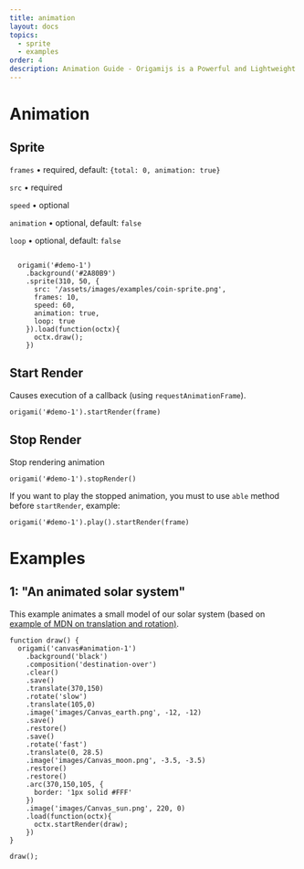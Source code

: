 ```yaml
---
title: animation
layout: docs
topics:
  - sprite
  - examples
order: 4
description: Animation Guide - Origamijs is a Powerful and Lightweight Library to create using HTML5 Canvas
---
```


# Animation

## Sprite

<code class="language-javascript">frames</code> • required, default: <code class="language-javascript">{total: 0, animation: true}</code>

<code class="language-javascript">src</code> • required

<code class="language-javascript">speed</code> • optional

<code class="language-javascript">animation</code> • optional, default: <code class="language-javascript">false</code>

<code class="language-javascript">loop</code> • optional, default: <code class="language-javascript">false</code>

<div class="example dark">
  <canvas id="sprite"></canvas>
</div>

<pre><code class="language-javascript">
  origami('#demo-1')
    .background('#2A80B9')
    .sprite(310, 50, {
      src: '/assets/images/examples/coin-sprite.png',
      frames: 10,
      speed: 60,
      animation: true,
      loop: true
    }).load(function(octx){
      octx.draw();
    })
</code></pre>

## Start Render

Causes execution of a callback (using <code class="language-javascript">requestAnimationFrame</code>).

<pre><code class="language-javascript">origami('#demo-1').startRender(frame)</code></pre>

## Stop Render

Stop rendering animation

<pre><code class="language-javascript">origami('#demo-1').stopRender()</code></pre>

If you want to play the stopped animation, you must to use <code class="language-javascript">able</code> method before <code class="language-javascript">startRender</code>, example:

<pre><code class="language-javascript">origami('#demo-1').play().startRender(frame)</code></pre>

# Examples

## 1: "An animated solar system"

<p>This example animates a small model of our solar system (based on <a href="https://developer.mozilla.org/en-US/docs/Web/API/Canvas_API/Tutorial/Basic_animations" alt="Example of MDN translation and rotation"> example of MDN on translation and rotation)</a>.</p>

<div class="example dark mid">
  <canvas id="animation-1"></canvas>
</div>

<pre><code class="language-javascript">function draw() {
  origami('canvas#animation-1')
    .background('black')
    .composition('destination-over')
    .clear()
    .save()
    .translate(370,150)
    .rotate('slow')
    .translate(105,0)
    .image('images/Canvas_earth.png', -12, -12)
    .save()
    .restore()
    .save()
    .rotate('fast')
    .translate(0, 28.5)
    .image('images/Canvas_moon.png', -3.5, -3.5)
    .restore()
    .restore()
    .arc(370,150,105, {
      border: '1px solid #FFF'
    })
    .image('images/Canvas_sun.png', 220, 0)
    .load(function(octx){
      octx.startRender(draw);
    })
}

draw();</code></pre>
